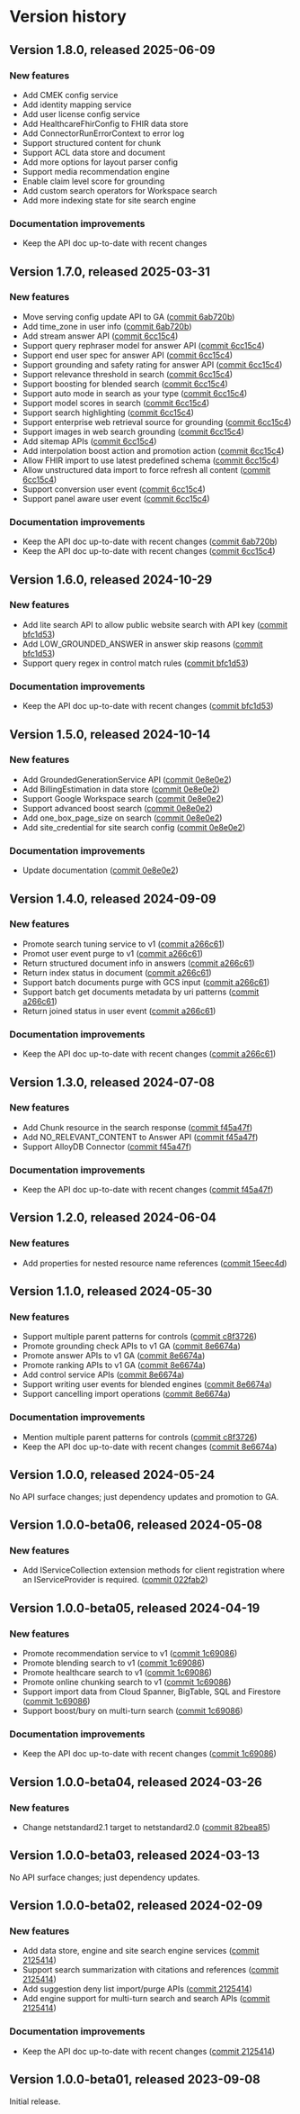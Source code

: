 # Version history

## Version 1.8.0, released 2025-06-09

### New features

- Add CMEK config service
- Add identity mapping service
- Add user license config service
- Add HealthcareFhirConfig to FHIR data store
- Add ConnectorRunErrorContext to error log
- Support structured content for chunk
- Support ACL data store and document
- Add more options for layout parser config
- Support media recommendation engine
- Enable claim level score for grounding
- Add custom search operators for Workspace search
- Add more indexing state for site search engine

### Documentation improvements

- Keep the API doc up-to-date with recent changes

## Version 1.7.0, released 2025-03-31

### New features

- Move serving config update API to GA ([commit 6ab720b](https://github.com/googleapis/google-cloud-dotnet/commit/6ab720b899be56321d4b368fc73bc0a519ac6bad))
- Add time_zone in user info ([commit 6ab720b](https://github.com/googleapis/google-cloud-dotnet/commit/6ab720b899be56321d4b368fc73bc0a519ac6bad))
- Add stream answer API ([commit 6cc15c4](https://github.com/googleapis/google-cloud-dotnet/commit/6cc15c4ca3085a1d7d002ea1a50140e1e9b1973a))
- Support query rephraser model for answer API ([commit 6cc15c4](https://github.com/googleapis/google-cloud-dotnet/commit/6cc15c4ca3085a1d7d002ea1a50140e1e9b1973a))
- Support end user spec for answer API ([commit 6cc15c4](https://github.com/googleapis/google-cloud-dotnet/commit/6cc15c4ca3085a1d7d002ea1a50140e1e9b1973a))
- Support grounding and safety rating for answer API ([commit 6cc15c4](https://github.com/googleapis/google-cloud-dotnet/commit/6cc15c4ca3085a1d7d002ea1a50140e1e9b1973a))
- Support relevance threshold in search ([commit 6cc15c4](https://github.com/googleapis/google-cloud-dotnet/commit/6cc15c4ca3085a1d7d002ea1a50140e1e9b1973a))
- Support boosting for blended search ([commit 6cc15c4](https://github.com/googleapis/google-cloud-dotnet/commit/6cc15c4ca3085a1d7d002ea1a50140e1e9b1973a))
- Support auto mode in search as your type ([commit 6cc15c4](https://github.com/googleapis/google-cloud-dotnet/commit/6cc15c4ca3085a1d7d002ea1a50140e1e9b1973a))
- Support model scores in search ([commit 6cc15c4](https://github.com/googleapis/google-cloud-dotnet/commit/6cc15c4ca3085a1d7d002ea1a50140e1e9b1973a))
- Support search highlighting ([commit 6cc15c4](https://github.com/googleapis/google-cloud-dotnet/commit/6cc15c4ca3085a1d7d002ea1a50140e1e9b1973a))
- Support enterprise web retrieval source for grounding ([commit 6cc15c4](https://github.com/googleapis/google-cloud-dotnet/commit/6cc15c4ca3085a1d7d002ea1a50140e1e9b1973a))
- Support images in web search grounding ([commit 6cc15c4](https://github.com/googleapis/google-cloud-dotnet/commit/6cc15c4ca3085a1d7d002ea1a50140e1e9b1973a))
- Add sitemap APIs ([commit 6cc15c4](https://github.com/googleapis/google-cloud-dotnet/commit/6cc15c4ca3085a1d7d002ea1a50140e1e9b1973a))
- Add interpolation boost action and promotion action ([commit 6cc15c4](https://github.com/googleapis/google-cloud-dotnet/commit/6cc15c4ca3085a1d7d002ea1a50140e1e9b1973a))
- Allow FHIR import to use latest predefined schema ([commit 6cc15c4](https://github.com/googleapis/google-cloud-dotnet/commit/6cc15c4ca3085a1d7d002ea1a50140e1e9b1973a))
- Allow unstructured data import to force refresh all content ([commit 6cc15c4](https://github.com/googleapis/google-cloud-dotnet/commit/6cc15c4ca3085a1d7d002ea1a50140e1e9b1973a))
- Support conversion user event ([commit 6cc15c4](https://github.com/googleapis/google-cloud-dotnet/commit/6cc15c4ca3085a1d7d002ea1a50140e1e9b1973a))
- Support panel aware user event ([commit 6cc15c4](https://github.com/googleapis/google-cloud-dotnet/commit/6cc15c4ca3085a1d7d002ea1a50140e1e9b1973a))

### Documentation improvements

- Keep the API doc up-to-date with recent changes ([commit 6ab720b](https://github.com/googleapis/google-cloud-dotnet/commit/6ab720b899be56321d4b368fc73bc0a519ac6bad))
- Keep the API doc up-to-date with recent changes ([commit 6cc15c4](https://github.com/googleapis/google-cloud-dotnet/commit/6cc15c4ca3085a1d7d002ea1a50140e1e9b1973a))

## Version 1.6.0, released 2024-10-29

### New features

- Add lite search API to allow public website search with API key ([commit bfc1d53](https://github.com/googleapis/google-cloud-dotnet/commit/bfc1d5353befef905905f145e1c0048ee09f0743))
- Add LOW_GROUNDED_ANSWER in answer skip reasons ([commit bfc1d53](https://github.com/googleapis/google-cloud-dotnet/commit/bfc1d5353befef905905f145e1c0048ee09f0743))
- Support query regex in control match rules ([commit bfc1d53](https://github.com/googleapis/google-cloud-dotnet/commit/bfc1d5353befef905905f145e1c0048ee09f0743))

### Documentation improvements

- Keep the API doc up-to-date with recent changes ([commit bfc1d53](https://github.com/googleapis/google-cloud-dotnet/commit/bfc1d5353befef905905f145e1c0048ee09f0743))

## Version 1.5.0, released 2024-10-14

### New features

- Add GroundedGenerationService API ([commit 0e8e0e2](https://github.com/googleapis/google-cloud-dotnet/commit/0e8e0e2638e4759dcc4d2b98bc1f1b88f236666c))
- Add BillingEstimation in data store ([commit 0e8e0e2](https://github.com/googleapis/google-cloud-dotnet/commit/0e8e0e2638e4759dcc4d2b98bc1f1b88f236666c))
- Support Google Workspace search ([commit 0e8e0e2](https://github.com/googleapis/google-cloud-dotnet/commit/0e8e0e2638e4759dcc4d2b98bc1f1b88f236666c))
- Support advanced boost search ([commit 0e8e0e2](https://github.com/googleapis/google-cloud-dotnet/commit/0e8e0e2638e4759dcc4d2b98bc1f1b88f236666c))
- Add one_box_page_size on search ([commit 0e8e0e2](https://github.com/googleapis/google-cloud-dotnet/commit/0e8e0e2638e4759dcc4d2b98bc1f1b88f236666c))
- Add site_credential for site search config ([commit 0e8e0e2](https://github.com/googleapis/google-cloud-dotnet/commit/0e8e0e2638e4759dcc4d2b98bc1f1b88f236666c))

### Documentation improvements

- Update documentation ([commit 0e8e0e2](https://github.com/googleapis/google-cloud-dotnet/commit/0e8e0e2638e4759dcc4d2b98bc1f1b88f236666c))

## Version 1.4.0, released 2024-09-09

### New features

- Promote search tuning service to v1 ([commit a266c61](https://github.com/googleapis/google-cloud-dotnet/commit/a266c618438f66605485d54ad99066eb19825107))
- Promot user event purge to v1 ([commit a266c61](https://github.com/googleapis/google-cloud-dotnet/commit/a266c618438f66605485d54ad99066eb19825107))
- Return structured document info in answers ([commit a266c61](https://github.com/googleapis/google-cloud-dotnet/commit/a266c618438f66605485d54ad99066eb19825107))
- Return index status in document ([commit a266c61](https://github.com/googleapis/google-cloud-dotnet/commit/a266c618438f66605485d54ad99066eb19825107))
- Support batch documents purge with GCS input ([commit a266c61](https://github.com/googleapis/google-cloud-dotnet/commit/a266c618438f66605485d54ad99066eb19825107))
- Support batch get documents metadata by uri patterns ([commit a266c61](https://github.com/googleapis/google-cloud-dotnet/commit/a266c618438f66605485d54ad99066eb19825107))
- Return joined status in user event ([commit a266c61](https://github.com/googleapis/google-cloud-dotnet/commit/a266c618438f66605485d54ad99066eb19825107))

### Documentation improvements

- Keep the API doc up-to-date with recent changes ([commit a266c61](https://github.com/googleapis/google-cloud-dotnet/commit/a266c618438f66605485d54ad99066eb19825107))

## Version 1.3.0, released 2024-07-08

### New features

- Add Chunk resource in the search response ([commit f45a47f](https://github.com/googleapis/google-cloud-dotnet/commit/f45a47fdbd58cbff8349ba7f0d9975bee8cf55a2))
- Add NO_RELEVANT_CONTENT to Answer API ([commit f45a47f](https://github.com/googleapis/google-cloud-dotnet/commit/f45a47fdbd58cbff8349ba7f0d9975bee8cf55a2))
- Support AlloyDB Connector ([commit f45a47f](https://github.com/googleapis/google-cloud-dotnet/commit/f45a47fdbd58cbff8349ba7f0d9975bee8cf55a2))

### Documentation improvements

- Keep the API doc up-to-date with recent changes ([commit f45a47f](https://github.com/googleapis/google-cloud-dotnet/commit/f45a47fdbd58cbff8349ba7f0d9975bee8cf55a2))

## Version 1.2.0, released 2024-06-04

### New features

- Add properties for nested resource name references ([commit 15eec4d](https://github.com/googleapis/google-cloud-dotnet/commit/15eec4dabb9fd3cf3b8f4b978d64b7ba435ca995))

## Version 1.1.0, released 2024-05-30

### New features

- Support multiple parent patterns for controls ([commit c8f3726](https://github.com/googleapis/google-cloud-dotnet/commit/c8f3726962a03da080d343eaceb78c50b553cf2c))
- Promote grounding check APIs to v1 GA ([commit 8e6674a](https://github.com/googleapis/google-cloud-dotnet/commit/8e6674ae0022eaa489693ac842f0c104addd316a))
- Promote answer APIs to v1 GA ([commit 8e6674a](https://github.com/googleapis/google-cloud-dotnet/commit/8e6674ae0022eaa489693ac842f0c104addd316a))
- Promote ranking APIs to v1 GA ([commit 8e6674a](https://github.com/googleapis/google-cloud-dotnet/commit/8e6674ae0022eaa489693ac842f0c104addd316a))
- Add control service APIs ([commit 8e6674a](https://github.com/googleapis/google-cloud-dotnet/commit/8e6674ae0022eaa489693ac842f0c104addd316a))
- Support writing user events for blended engines ([commit 8e6674a](https://github.com/googleapis/google-cloud-dotnet/commit/8e6674ae0022eaa489693ac842f0c104addd316a))
- Support cancelling import operations ([commit 8e6674a](https://github.com/googleapis/google-cloud-dotnet/commit/8e6674ae0022eaa489693ac842f0c104addd316a))

### Documentation improvements

- Mention multiple parent patterns for controls ([commit c8f3726](https://github.com/googleapis/google-cloud-dotnet/commit/c8f3726962a03da080d343eaceb78c50b553cf2c))
- Keep the API doc up-to-date with recent changes ([commit 8e6674a](https://github.com/googleapis/google-cloud-dotnet/commit/8e6674ae0022eaa489693ac842f0c104addd316a))

## Version 1.0.0, released 2024-05-24

No API surface changes; just dependency updates and promotion to GA.

## Version 1.0.0-beta06, released 2024-05-08

### New features

- Add IServiceCollection extension methods for client registration where an IServiceProvider is required. ([commit 022fab2](https://github.com/googleapis/google-cloud-dotnet/commit/022fab203f28fb9c608972af7f8b83f571ae5694))

## Version 1.0.0-beta05, released 2024-04-19

### New features

- Promote recommendation service to v1 ([commit 1c69086](https://github.com/googleapis/google-cloud-dotnet/commit/1c69086ce35ba32d5e2b242f05cda05df5c19ded))
- Promote blending search to v1 ([commit 1c69086](https://github.com/googleapis/google-cloud-dotnet/commit/1c69086ce35ba32d5e2b242f05cda05df5c19ded))
- Promote healthcare search to v1 ([commit 1c69086](https://github.com/googleapis/google-cloud-dotnet/commit/1c69086ce35ba32d5e2b242f05cda05df5c19ded))
- Promote online chunking search to v1 ([commit 1c69086](https://github.com/googleapis/google-cloud-dotnet/commit/1c69086ce35ba32d5e2b242f05cda05df5c19ded))
- Support import data from Cloud Spanner, BigTable, SQL and Firestore ([commit 1c69086](https://github.com/googleapis/google-cloud-dotnet/commit/1c69086ce35ba32d5e2b242f05cda05df5c19ded))
- Support boost/bury on multi-turn search ([commit 1c69086](https://github.com/googleapis/google-cloud-dotnet/commit/1c69086ce35ba32d5e2b242f05cda05df5c19ded))

### Documentation improvements

- Keep the API doc up-to-date with recent changes ([commit 1c69086](https://github.com/googleapis/google-cloud-dotnet/commit/1c69086ce35ba32d5e2b242f05cda05df5c19ded))

## Version 1.0.0-beta04, released 2024-03-26

### New features

- Change netstandard2.1 target to netstandard2.0 ([commit 82bea85](https://github.com/googleapis/google-cloud-dotnet/commit/82bea850661975b9750ac30753528cc9d2e05240))

## Version 1.0.0-beta03, released 2024-03-13

No API surface changes; just dependency updates.

## Version 1.0.0-beta02, released 2024-02-09

### New features

- Add data store, engine and site search engine services ([commit 2125414](https://github.com/googleapis/google-cloud-dotnet/commit/212541441f8a7eb5b211f7510d7c63589ba33aeb))
- Support search summarization with citations and references ([commit 2125414](https://github.com/googleapis/google-cloud-dotnet/commit/212541441f8a7eb5b211f7510d7c63589ba33aeb))
- Add suggestion deny list import/purge APIs ([commit 2125414](https://github.com/googleapis/google-cloud-dotnet/commit/212541441f8a7eb5b211f7510d7c63589ba33aeb))
- Add engine support for multi-turn search and search APIs ([commit 2125414](https://github.com/googleapis/google-cloud-dotnet/commit/212541441f8a7eb5b211f7510d7c63589ba33aeb))

### Documentation improvements

- Keep the API doc up-to-date with recent changes ([commit 2125414](https://github.com/googleapis/google-cloud-dotnet/commit/212541441f8a7eb5b211f7510d7c63589ba33aeb))

## Version 1.0.0-beta01, released 2023-09-08

Initial release.
